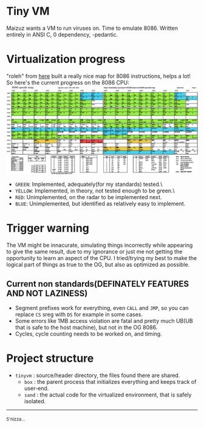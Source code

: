 # Tiny VM
Maizuz wants a VM to run viruses on. Time to emulate 8086.
Written entirely in ANSI C, 0 dependency, -pedantic.

# Virtualization progress
"roleh" from [here](https://hackaday.io/project/193288-improved-8086-opcode-map) built a really nice map for 8086 instructions, helps a lot! So here's the current progress on the 8086 CPU:
![](8086-progress.png)
* `GREEN`: Implemented, adequately(for my standards) tested.\
* `YELLOW`: Implemented, in theory, not tested enough to be green.\
* `RED`: Unimplemented, on the radar to be implemented next.
* `BLUE`: Unimplemented, but identified as relatively easy to implement.

# Trigger warning
The VM might be innacurate, simulating things incorrectly while appearing to give the same result,
due to my ignorance or just me not getting the opportunity to learn an aspect of the CPU.
I tried/trying my best to make the logical part of things as true to the OG, but also as optimized
as possible.
## Current non standards(DEFINATELY FEATURES AND NOT LAZINESS)
* Segment prefixes work for everything, even `CALL` and `JMP`, so you can replace `CS` sreg with `DS` for example in some cases.
* Some errors like 1MB access violation are fatal and pretty much UB(UB that is safe to the host machine), but not in the OG 8086.
* Cycles, cycle counting needs to be worked on, and timing.

# Project structure

- `tinyvm` : source/header directory, the files found there are shared.
  - `box` : the parent process that initializes everything and keeps track of user-end.
  - `sand` : the actual code for the virtualized environment, that is safely isolated.

----

<small>5'nizza...</small>
